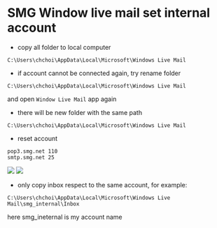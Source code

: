 


# SMG Window live mail set internal account


* copy all folder to local computer
```
C:\Users\chchoi\AppData\Local\Microsoft\Windows Live Mail
```
* if account cannot be connected again, try rename folder

```
C:\Users\chchoi\AppData\Local\Microsoft\Windows Live Mail
```

and open ```Window Live Mail``` app again

* there will be new folder with the same path
```
C:\Users\chchoi\AppData\Local\Microsoft\Windows Live Mail
```

* reset account 
```
pop3.smg.net 110
smtp.smg.net 25
```
![](/images/window_live_mail/1.png)
![](/images/window_live_mail/2.png)

* only copy inbox respect to the same account, for example:
```
C:\Users\chchoi\AppData\Local\Microsoft\Windows Live Mail\smg_internal\Inbox
```
here smg_ineternal is my account name